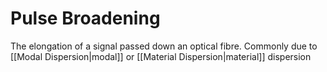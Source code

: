 # Pulse Broadening
The elongation of a signal passed down an optical fibre. Commonly due to [[Modal Dispersion|modal]] or [[Material Dispersion|material]] dispersion
